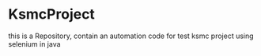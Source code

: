 # KsmcProject
this is a Repository, contain an automation code for test ksmc project using selenium in java
